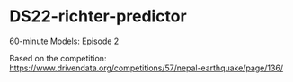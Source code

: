 # DS22-richter-predictor


60-minute Models: Episode 2 

Based on the competition: https://www.drivendata.org/competitions/57/nepal-earthquake/page/136/
